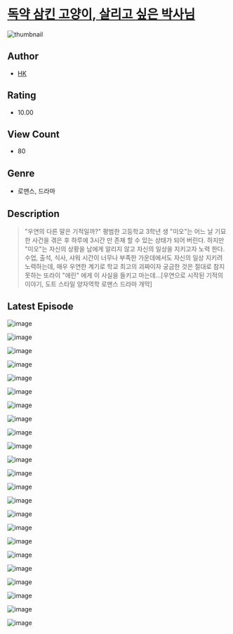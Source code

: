 # [독약 삼킨 고양이, 살리고 싶은 박사님](https://comic.naver.com/bestChallenge/list?titleId=810513)
![thumbnail](https://image-comic.pstatic.net/user_contents_data/challenge_comic/2023/05/23/352458/upload_3991937718357877043_480x623.jpeg)

## Author
- [HK](https://comic.naver.com/artistTitle?id=352458)

## Rating
- 10.00

## View Count
- 80

## Genre
- 로맨스, 드라마

## Description
> "우연의 다른 말은 기적일까?" 평범한 고등학교 3학년 생 "미오"는 어느 날 기묘한 사건을 겪은 후 하루에 3시간 만 존재 할 수 있는 상태가 되어 버린다. 하지만 "미오"는 자신의 상황을 남에게 알리지 않고 자신의 일상을 지키고자 노력 한다. 수업, 출석, 식사, 샤워 시간이 너무나 부족한 가운데에서도 자신의 일상 지키려 노력하는데, 매우 우연한 계기로 학교 최고의 괴짜이자 궁금한 것은 절대로 참지 못하는 또라이 "에린" 에게 이 사실을 들키고 마는데...[우연으로 시작된 기적의 이야기, 도트 스타일 양자역학 로맨스 드라마 개막]


## Latest Episode
![image](https://image-comic.pstatic.net/user_contents_data/challenge_comic/2023/05/23/352458/upload_3761180124183344692.jpeg)

![image](https://image-comic.pstatic.net/user_contents_data/challenge_comic/2023/05/23/352458/upload_3834030449713635941.jpeg)

![image](https://image-comic.pstatic.net/user_contents_data/challenge_comic/2023/05/23/352458/upload_4049078250174100017.jpeg)

![image](https://image-comic.pstatic.net/user_contents_data/challenge_comic/2023/05/23/352458/upload_4049969924106707506.jpeg)

![image](https://image-comic.pstatic.net/user_contents_data/challenge_comic/2023/05/23/352458/upload_3774919621436793189.jpeg)

![image](https://image-comic.pstatic.net/user_contents_data/challenge_comic/2023/05/23/352458/upload_3990523732750852452.jpeg)

![image](https://image-comic.pstatic.net/user_contents_data/challenge_comic/2023/05/23/352458/upload_3977866369623471159.jpeg)

![image](https://image-comic.pstatic.net/user_contents_data/challenge_comic/2023/05/23/352458/upload_4122257531557930337.jpeg)

![image](https://image-comic.pstatic.net/user_contents_data/challenge_comic/2023/05/23/352458/upload_3618133473152558134.jpeg)

![image](https://image-comic.pstatic.net/user_contents_data/challenge_comic/2023/05/23/352458/upload_7377847688976478518.jpeg)

![image](https://image-comic.pstatic.net/user_contents_data/challenge_comic/2023/05/23/352458/upload_3702581644199343160.jpeg)

![image](https://image-comic.pstatic.net/user_contents_data/challenge_comic/2023/05/23/352458/upload_3702864222949106233.jpeg)

![image](https://image-comic.pstatic.net/user_contents_data/challenge_comic/2023/05/23/352458/upload_7234249057369207091.jpeg)

![image](https://image-comic.pstatic.net/user_contents_data/challenge_comic/2023/05/23/352458/upload_4050759377730495544.jpeg)

![image](https://image-comic.pstatic.net/user_contents_data/challenge_comic/2023/05/23/352458/upload_3761126239442711654.jpeg)

![image](https://image-comic.pstatic.net/user_contents_data/challenge_comic/2023/05/23/352458/upload_3558180574459998777.jpeg)

![image](https://image-comic.pstatic.net/user_contents_data/challenge_comic/2023/05/23/352458/upload_3702859819832915760.jpeg)

![image](https://image-comic.pstatic.net/user_contents_data/challenge_comic/2023/05/23/352458/upload_3978479888501913699.jpeg)

![image](https://image-comic.pstatic.net/user_contents_data/challenge_comic/2023/05/23/352458/upload_4123383440071549797.jpeg)

![image](https://image-comic.pstatic.net/user_contents_data/challenge_comic/2023/05/23/352458/upload_4050485620843373881.jpeg)

![image](https://image-comic.pstatic.net/user_contents_data/challenge_comic/2023/05/23/352458/upload_3833469487440935217.jpeg)

![image](https://image-comic.pstatic.net/user_contents_data/challenge_comic/2023/05/23/352458/upload_7148400323360993381.jpeg)

![image](https://image-comic.pstatic.net/user_contents_data/challenge_comic/2023/05/23/352458/upload_7018353352236218680.jpeg)
